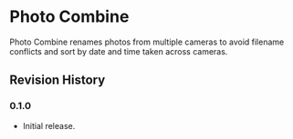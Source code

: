 # Photo Combine
Photo Combine renames photos from multiple cameras to avoid filename conflicts and sort by date and time taken across cameras.

## Revision History

### 0.1.0
* Initial release.
